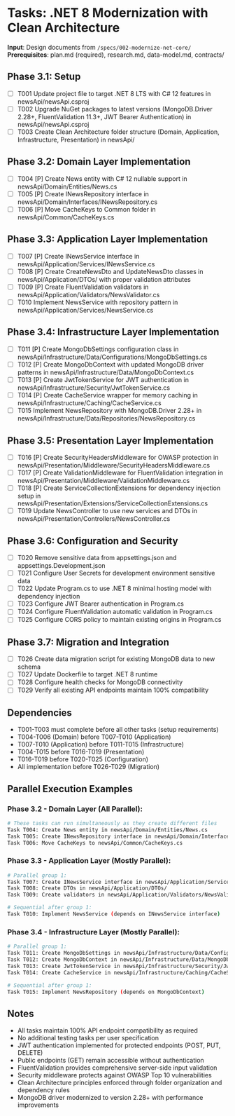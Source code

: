 # Tasks: .NET 8 Modernization with Clean Architecture

**Input**: Design documents from `/specs/002-modernize-net-core/`
**Prerequisites**: plan.md (required), research.md, data-model.md, contracts/

## Phase 3.1: Setup
- [ ] T001 Update project file to target .NET 8 LTS with C# 12 features in newsApi/newsApi.csproj
- [ ] T002 Upgrade NuGet packages to latest versions (MongoDB.Driver 2.28+, FluentValidation 11.3+, JWT Bearer Authentication) in newsApi/newsApi.csproj
- [ ] T003 Create Clean Architecture folder structure (Domain, Application, Infrastructure, Presentation) in newsApi/

## Phase 3.2: Domain Layer Implementation
- [ ] T004 [P] Create News entity with C# 12 nullable support in newsApi/Domain/Entities/News.cs
- [ ] T005 [P] Create INewsRepository interface in newsApi/Domain/Interfaces/INewsRepository.cs
- [ ] T006 [P] Move CacheKeys to Common folder in newsApi/Common/CacheKeys.cs

## Phase 3.3: Application Layer Implementation
- [ ] T007 [P] Create INewsService interface in newsApi/Application/Services/INewsService.cs
- [ ] T008 [P] Create CreateNewsDto and UpdateNewsDto classes in newsApi/Application/DTOs/ with proper validation attributes
- [ ] T009 [P] Create FluentValidation validators in newsApi/Application/Validators/NewsValidator.cs
- [ ] T010 Implement NewsService with repository pattern in newsApi/Application/Services/NewsService.cs

## Phase 3.4: Infrastructure Layer Implementation
- [ ] T011 [P] Create MongoDbSettings configuration class in newsApi/Infrastructure/Data/Configurations/MongoDbSettings.cs
- [ ] T012 [P] Create MongoDbContext with updated MongoDB driver patterns in newsApi/Infrastructure/Data/MongoDbContext.cs
- [ ] T013 [P] Create JwtTokenService for JWT authentication in newsApi/Infrastructure/Security/JwtTokenService.cs
- [ ] T014 [P] Create CacheService wrapper for memory caching in newsApi/Infrastructure/Caching/CacheService.cs
- [ ] T015 Implement NewsRepository with MongoDB.Driver 2.28+ in newsApi/Infrastructure/Data/Repositories/NewsRepository.cs

## Phase 3.5: Presentation Layer Implementation
- [ ] T016 [P] Create SecurityHeadersMiddleware for OWASP protection in newsApi/Presentation/Middleware/SecurityHeadersMiddleware.cs
- [ ] T017 [P] Create ValidationMiddleware for FluentValidation integration in newsApi/Presentation/Middleware/ValidationMiddleware.cs
- [ ] T018 [P] Create ServiceCollectionExtensions for dependency injection setup in newsApi/Presentation/Extensions/ServiceCollectionExtensions.cs
- [ ] T019 Update NewsController to use new services and DTOs in newsApi/Presentation/Controllers/NewsController.cs

## Phase 3.6: Configuration and Security
- [ ] T020 Remove sensitive data from appsettings.json and appsettings.Development.json
- [ ] T021 Configure User Secrets for development environment sensitive data
- [ ] T022 Update Program.cs to use .NET 8 minimal hosting model with dependency injection
- [ ] T023 Configure JWT Bearer authentication in Program.cs
- [ ] T024 Configure FluentValidation automatic validation in Program.cs
- [ ] T025 Configure CORS policy to maintain existing origins in Program.cs

## Phase 3.7: Migration and Integration
- [ ] T026 Create data migration script for existing MongoDB data to new schema
- [ ] T027 Update Dockerfile to target .NET 8 runtime
- [ ] T028 Configure health checks for MongoDB connectivity
- [ ] T029 Verify all existing API endpoints maintain 100% compatibility

## Dependencies
- T001-T003 must complete before all other tasks (setup requirements)
- T004-T006 (Domain) before T007-T010 (Application) 
- T007-T010 (Application) before T011-T015 (Infrastructure)
- T004-T015 before T016-T019 (Presentation)
- T016-T019 before T020-T025 (Configuration)
- All implementation before T026-T029 (Migration)

## Parallel Execution Examples

### Phase 3.2 - Domain Layer (All Parallel):
```bash
# These tasks can run simultaneously as they create different files
Task T004: Create News entity in newsApi/Domain/Entities/News.cs
Task T005: Create INewsRepository interface in newsApi/Domain/Interfaces/INewsRepository.cs  
Task T006: Move CacheKeys to newsApi/Common/CacheKeys.cs
```

### Phase 3.3 - Application Layer (Mostly Parallel):
```bash
# Parallel group 1:
Task T007: Create INewsService interface in newsApi/Application/Services/INewsService.cs
Task T008: Create DTOs in newsApi/Application/DTOs/
Task T009: Create validators in newsApi/Application/Validators/NewsValidator.cs

# Sequential after group 1:
Task T010: Implement NewsService (depends on INewsService interface)
```

### Phase 3.4 - Infrastructure Layer (Mostly Parallel):
```bash
# Parallel group 1:
Task T011: Create MongoDbSettings in newsApi/Infrastructure/Data/Configurations/MongoDbSettings.cs
Task T012: Create MongoDbContext in newsApi/Infrastructure/Data/MongoDbContext.cs
Task T013: Create JwtTokenService in newsApi/Infrastructure/Security/JwtTokenService.cs
Task T014: Create CacheService in newsApi/Infrastructure/Caching/CacheService.cs

# Sequential after group 1:
Task T015: Implement NewsRepository (depends on MongoDbContext)
```

## Notes
- All tasks maintain 100% API endpoint compatibility as required
- No additional testing tasks per user specification
- JWT authentication implemented for protected endpoints (POST, PUT, DELETE)
- Public endpoints (GET) remain accessible without authentication
- FluentValidation provides comprehensive server-side input validation
- Security middleware protects against OWASP Top 10 vulnerabilities
- Clean Architecture principles enforced through folder organization and dependency rules
- MongoDB driver modernized to version 2.28+ with performance improvements